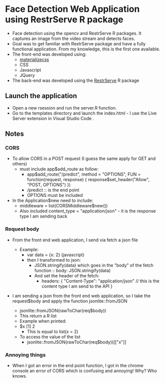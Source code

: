 # Face Detection Web Application using RestrServe R package

- Face detection using the opencv and RestrServe R packages. It captures an image from the video stream and detects faces.
- Goal was to get familiar with RestrServe package and have a fully functional application. From my knowledge, this is the first one available.
- The front-end was developed using:
    - [materializecss](https://materializecss.com/)
    - CSS
    - Javascript
    - JQuery
- The back-end was developed using the [RestrServe](https://restrserve.org/) R package

## Launch the application
- Open a new rsession and run the server.R function.
- Go to the templates directory and launch the index.html - I use the Live Server extension in Visual Studio Code .




## Notes
### CORS
- To allow CORS in a POST request (I guess the same apply for GET and others)
    - must include app$add_route as follow:
        - app$add_route("/predict", method = "OPTIONS", FUN = function(request, response) {
            response$set_header("Allow", "POST, OPTIONS")
            })
        - /predict :: is the end point
        - OPTIONS must be included
- In the Application$new need to include:
    - middleware = list(CORSMiddleware$new())
    - Also included content_type = "application/json" - it is the response type I am sending back


### Request body
- From the front end web application, I send via fetch a json file
    - Example:
        - var data = {x: 2} (javascript)
        - then I transformed to json:
            - JSON.stringify(data) which goes in the "body" of the fetch function :: body: JSON.stringify(data)
            - And set the header of the fetch:
                - headers: {
                    "Content-Type": "application/json" // this is the content type I am send to the API
                }

- I am sending a json from the front end web application, so I take the request$body and apply the function jsonlite::fromJSON
    - jsonlite::fromJSON(rawToChar(req$body))
    - This return a R list
    - Example when printed:
    - $x
      [1] 2
        - This is equal to list(x = 2)
    - To access the value of the list
        - jsonlite::fromJSON(rawToChar(req$body))[["x"]]

### Annoying things
- When I got an error in the end point function, I got in the chrome console an error of CORS which is confusing and annoying! Why? Who knows.